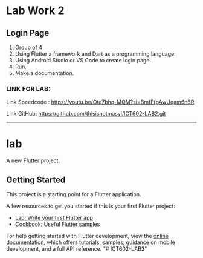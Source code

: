 # Lab Work 2

## Login Page

1. Group of 4
2. Using Flutter a framework and Dart as a programming language.
3. Using Android Studio or VS Code to create login page.
4. Run.
5. Make a documentation.

### LINK FOR LAB:
Link Speedcode : https://youtu.be/Ote7bhq-MQM?si=BmfFfpAwUqam6n6R

Link GitHub: https://github.com/thisisnotmasyi/ICT602-LAB2.git

*********************************************************************

# lab

A new Flutter project.

## Getting Started

This project is a starting point for a Flutter application.

A few resources to get you started if this is your first Flutter project:

- [Lab: Write your first Flutter app](https://docs.flutter.dev/get-started/codelab)
- [Cookbook: Useful Flutter samples](https://docs.flutter.dev/cookbook)

For help getting started with Flutter development, view the
[online documentation](https://docs.flutter.dev/), which offers tutorials,
samples, guidance on mobile development, and a full API reference.
"# ICT602-LAB2" 


